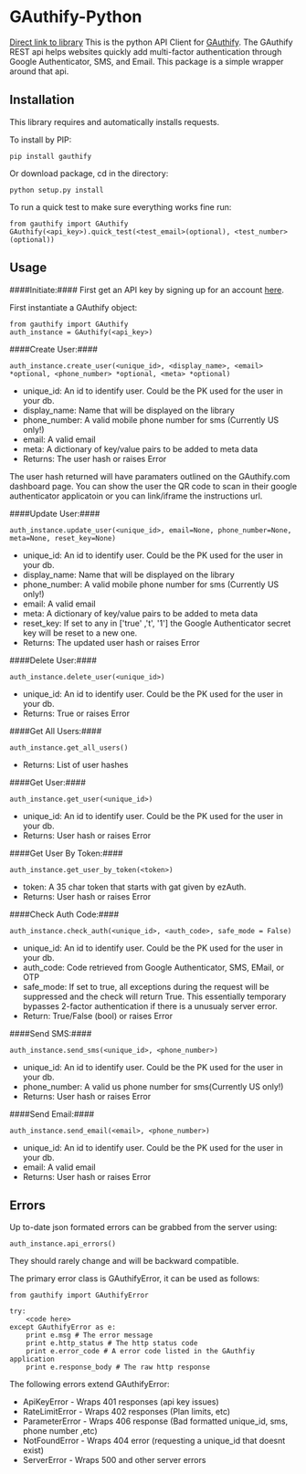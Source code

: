 GAuthify-Python
===============
[Direct link to library](https://github.com/GAuthify/GAuthify-Python)
This is the python API Client for [GAuthify](https://www.gauthify.com). The GAuthify REST api helps websites quickly add multi-factor authentication through Google Authenticator, SMS, and Email. This package is a simple wrapper around that api.


Installation
--------------
This library requires and automatically installs requests.

To install by PIP:

    pip install gauthify

Or download package, cd in the directory:

    python setup.py install

To run a quick test to make sure everything works fine run:

    from gauthify import GAuthify
    GAuthify(<api_key>).quick_test(<test_email>(optional), <test_number>(optional))

Usage
--------------
####Initiate:####
First get an API key by signing up for an account [here](http://www.gauthify.com).

First instantiate a GAuthify object:

    from gauthify import GAuthify
    auth_instance = GAuthify(<api_key>)


####Create User:####

    auth_instance.create_user(<unique_id>, <display_name>, <email> *optional, <phone_number> *optional, <meta> *optional)

* unique_id: An id to identify user. Could be the PK used for the user in your db.
* display_name: Name that will be displayed on the library
* phone_number: A valid mobile phone number for sms (Currently US only!)
* email: A valid email
* meta: A dictionary of key/value pairs to be added to meta data
* Returns: The user hash or raises Error

The user hash returned will have paramaters outlined on the GAuthify.com dashboard page. You can show the user the QR code to scan in their google authenticator applicatoin or you can link/iframe the instructions url.

####Update User:####

    auth_instance.update_user(<unique_id>, email=None, phone_number=None, meta=None, reset_key=None)

* unique_id: An id to identify user. Could be the PK used for the user in your db.
* display_name: Name that will be displayed on the library
* phone_number: A valid mobile phone number for sms (Currently US only!)
* email: A valid email
* meta: A dictionary of key/value pairs to be added to meta data
* reset_key: If set to any in ['true' ,'t', '1'] the Google Authenticator secret key will be reset to a new one.
* Returns: The updated user hash or raises Error


####Delete User:####

    auth_instance.delete_user(<unique_id>)

* unique_id: An id to identify user. Could be the PK used for the user in your db.
* Returns: True or raises Error

####Get All Users:####

    auth_instance.get_all_users()
* Returns: List of user hashes

####Get User:####

    auth_instance.get_user(<unique_id>)

* unique_id: An id to identify user. Could be the PK used for the user in your db.
* Returns: User hash or raises Error

####Get User By Token:####

    auth_instance.get_user_by_token(<token>)

* token: A 35 char token that starts with gat given by ezAuth.
* Returns: User hash or raises Error

####Check Auth Code:####

    auth_instance.check_auth(<unique_id>, <auth_code>, safe_mode = False)

* unique_id: An id to identify user. Could be the PK used for the user in your db.
* auth_code: Code retrieved from Google Authenticator, SMS, EMail, or OTP
* safe_mode: If set to true, all exceptions during the request will be suppressed and the check will return True. This essentially temporary bypasses 2-factor authentication if there is a unusualy server error.
* Return: True/False (bool) or raises Error


####Send SMS:####

    auth_instance.send_sms(<unique_id>, <phone_number>)

* unique_id: An id to identify user. Could be the PK used for the user in your db.
* phone_number: A valid us phone number for sms(Currently US only!)
* Returns: User hash or raises Error

####Send Email:####

    auth_instance.send_email(<email>, <phone_number>)

* unique_id: An id to identify user. Could be the PK used for the user in your db.
* email: A valid email
* Returns: User hash or raises Error

Errors
--------------
Up to-date json formated errors can be grabbed from the server using:

    auth_instance.api_errors()

They should rarely change and will be backward compatible.

The primary error class is GAuthifyError, it can be used as follows:

    from gauthify import GAuthifyError

    try:
        <code here>
    except GAuthifyError as e:
        print e.msg # The error message
        print e.http_status # The http status code
        print e.error_code # A error code listed in the GAuthfiy application
        print e.response_body # The raw http response

The following errors extend GAuthifyError:

* ApiKeyError - Wraps 401 responses (api key issues)
* RateLimitError - Wraps 402 responses (Plan limits, etc)
* ParameterError - Wraps 406 response (Bad formatted unique_id, sms, phone number ,etc)
* NotFoundError - Wraps 404 error (requesting a unique_id that doesnt exist)
* ServerError - Wraps 500 and other server errors
